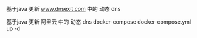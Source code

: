 基于java 更新 www.dnsexit.com 中的 动态 dns 

基于java 更新 阿里云 中的 动态 dns 
docker-compose  docker-compose.yml up -d